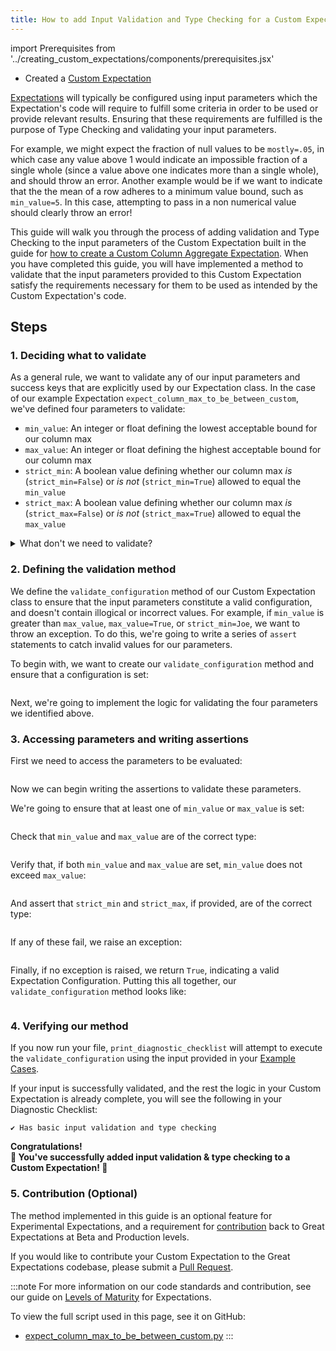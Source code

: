```yaml
---
title: How to add Input Validation and Type Checking for a Custom Expectation 
---
```


import Prerequisites from '../creating_custom_expectations/components/prerequisites.jsx'

<Prerequisites>

 - Created a [Custom Expectation](../creating_custom_expectations/overview.md)

</Prerequisites>

[Expectations](../../../reference/expectations/expectations.md) will typically be configured using input parameters which the Expectation's code will require to fulfill some criteria in order to be used or provide relevant results. Ensuring that these requirements are fulfilled is the purpose of Type Checking and validating your input parameters.

For example, we might expect the fraction of null values to be `mostly=.05`, in which case any value above 1 would indicate an impossible fraction of a single whole (since a value above one indicates more than a single whole), and should throw an error. Another example would be if we want to indicate that the the mean of a row adheres to a minimum value bound, such as `min_value=5`. In this case, attempting to pass in a non numerical value should clearly throw an error!

This guide will walk you through the process of adding validation and Type Checking to the input parameters of the Custom Expectation built in the guide for [how to create a Custom Column Aggregate Expectation](../creating_custom_expectations/how_to_create_custom_column_aggregate_expectations.md). When you have completed this guide, you will have implemented a method to validate that the input parameters provided to this Custom Expectation satisfy the requirements necessary for them to be used as intended by the Custom Expectation's code.

## Steps

### 1. Deciding what to validate

As a general rule, we want to validate any of our input parameters and success keys that are explicitly used by our Expectation class.
In the case of our example Expectation `expect_column_max_to_be_between_custom`, we've defined four parameters to validate:

- `min_value`: An integer or float defining the lowest acceptable bound for our column max
- `max_value`: An integer or float defining the highest acceptable bound for our column max
- `strict_min`: A boolean value defining whether our column max *is* (`strict_min=False`) or *is not* (`strict_min=True`) allowed to equal the `min_value`
- `strict_max`: A boolean value defining whether our column max *is* (`strict_max=False`) or *is not* (`strict_max=True`) allowed to equal the `max_value`

<details>
    <summary>What don't we need to validate?</summary>
You may have noticed we're not validating whether the <inlineCode>column</inlineCode> parameter has been set.
Great Expectations implicitly handles the validation of certain parameters universal to each class of Expectation, so you don't have to!
</details>

### 2. Defining the validation method

We define the `validate_configuration` method of our Custom Expectation class to ensure that the input parameters constitute a valid configuration, 
and doesn't contain illogical or incorrect values. For example, if `min_value` is greater than `max_value`, `max_value=True`, or `strict_min=Joe`, we want to throw an exception.
To do this, we're going to write a series of `assert` statements to catch invalid values for our parameters.

To begin with, we want to create our `validate_configuration` method and ensure that a configuration is set:

```python file=../../../../tests/integration/docusaurus/expectations/creating_custom_expectations/expect_column_max_to_be_between_custom.py#L95-L109
```

Next, we're going to implement the logic for validating the four parameters we identified above.

### 3. Accessing parameters and writing assertions

First we need to access the parameters to be evaluated:

```python file=../../../../tests/integration/docusaurus/expectations/creating_custom_expectations/expect_column_max_to_be_between_custom.py#L111-L114
```

Now we can begin writing the assertions to validate these parameters. 

We're going to ensure that at least one of `min_value` or `max_value` is set:

```python file=../../../../tests/integration/docusaurus/expectations/creating_custom_expectations/expect_column_max_to_be_between_custom.py#L118-L119
```

Check that `min_value` and `max_value` are of the correct type:

```python file=../../../../tests/integration/docusaurus/expectations/creating_custom_expectations/expect_column_max_to_be_between_custom.py#L120-L123
```

Verify that, if both `min_value` and `max_value` are set, `min_value` does not exceed `max_value`:

```python file=../../../../tests/integration/docusaurus/expectations/creating_custom_expectations/expect_column_max_to_be_between_custom.py#L124-L126
```

And assert that `strict_min` and `strict_max`, if provided, are of the correct type:

```python file=../../../../tests/integration/docusaurus/expectations/creating_custom_expectations/expect_column_max_to_be_between_custom.py#L127-L130
```

If any of these fail, we raise an exception:

```python file=../../../../tests/integration/docusaurus/expectations/creating_custom_expectations/expect_column_max_to_be_between_custom.py#L131-L132
```

Finally, if no exception is raised, we return `True`, indicating a valid Expectation Configuration. Putting this all together, our `validate_configuration` method looks like:

```python file=../../../../tests/integration/docusaurus/expectations/creating_custom_expectations/expect_column_max_to_be_between_custom.py#L95-L134
```

### 4. Verifying our method

If you now run your file, `print_diagnostic_checklist` will attempt to execute the `validate_configuration` using the input provided in your [Example Cases](how_to_add_example_cases_for_an_expectation.md).

If your input is successfully validated, and the rest the logic in your Custom Expectation is already complete, you will see the following in your Diagnostic Checklist:

```console
✔ Has basic input validation and type checking
```

<div style={{"text-align":"center"}}>
<p style={{"color":"#8784FF","font-size":"1.4em"}}><b>
Congratulations!<br/>&#127881; You've successfully added input validation & type checking to a Custom Expectation! &#127881;
</b></p>
</div>

### 5. Contribution (Optional)

The method implemented in this guide is an optional feature for Experimental Expectations, and a requirement for [contribution](../contributing/how_to_contribute_a_new_expectation_to_great_expectations.md) back to Great Expectations at Beta and Production levels.

If you would like to contribute your Custom Expectation to the Great Expectations codebase, please submit a [Pull Request](https://github.com/great-expectations/great_expectations/pull-requests).

:::note
For more information on our code standards and contribution, see our guide on [Levels of Maturity](../../../contributing/contributing_maturity.md#contributing-expectations) for Expectations.

To view the full script used in this page, see it on GitHub:
- [expect_column_max_to_be_between_custom.py](https://github.com/great-expectations/great_expectations/blob/hackathon-docs/tests/integration/docusaurus/expectations/creating_custom_expectations/expect_column_max_to_be_between_custom.py)
:::
